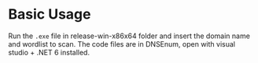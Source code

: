 # Basic Usage

Run the `.exe` file in release-win-x86x64 folder and insert the domain name and wordlist to scan. The code files are in DNSEnum, open with visual studio + .NET 6 installed.